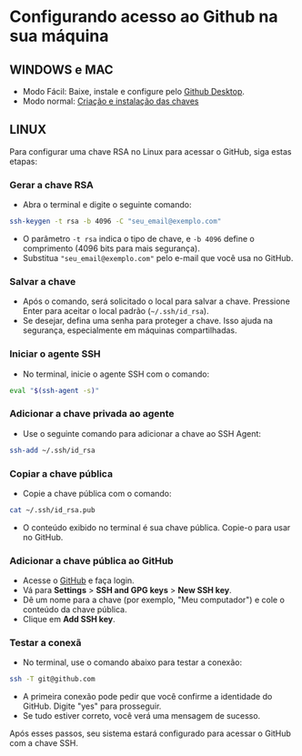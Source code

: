 # Configurando acesso ao Github na sua máquina

## WINDOWS e MAC

- Modo Fácil: Baixe, instale e configure pelo [Github Desktop](https://desktop.github.com/download).
- Modo normal: [Criação e instalação das chaves](https://ryan.dev.br/2023-04-17-github-ssh-pt-br/)

## LINUX

Para configurar uma chave RSA no Linux para acessar o GitHub, siga estas etapas:

### Gerar a chave RSA

- Abra o terminal e digite o seguinte comando:

```bash
ssh-keygen -t rsa -b 4096 -C "seu_email@exemplo.com"
```

- O parâmetro `-t rsa` indica o tipo de chave, e `-b 4096` define o comprimento (4096 bits para mais segurança).
- Substitua `"seu_email@exemplo.com"` pelo e-mail que você usa no GitHub.

### Salvar a chave

- Após o comando, será solicitado o local para salvar a chave. Pressione Enter para aceitar o local padrão (`~/.ssh/id_rsa`).
- Se desejar, defina uma senha para proteger a chave. Isso ajuda na segurança, especialmente em máquinas compartilhadas.

### Iniciar o agente SSH

- No terminal, inicie o agente SSH com o comando:

```bash
eval "$(ssh-agent -s)"
```

### Adicionar a chave privada ao agente

- Use o seguinte comando para adicionar a chave ao SSH Agent:

```bash
ssh-add ~/.ssh/id_rsa
```

### Copiar a chave pública

- Copie a chave pública com o comando:

```bash
cat ~/.ssh/id_rsa.pub
```

- O conteúdo exibido no terminal é sua chave pública. Copie-o para usar no GitHub.

### Adicionar a chave pública ao GitHub

- Acesse o [GitHub](https://github.com/) e faça login.
- Vá para **Settings** > **SSH and GPG keys** > **New SSH key**.
- Dê um nome para a chave (por exemplo, "Meu computador") e cole o conteúdo da chave pública.
- Clique em **Add SSH key**.

### Testar a conexã

- No terminal, use o comando abaixo para testar a conexão:

```bash
ssh -T git@github.com
```

- A primeira conexão pode pedir que você confirme a identidade do GitHub. Digite "yes" para prosseguir.
- Se tudo estiver correto, você verá uma mensagem de sucesso.

Após esses passos, seu sistema estará configurado para acessar o GitHub com a chave SSH.
